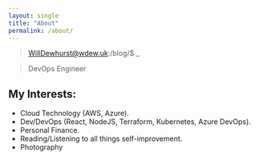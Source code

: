 ```yaml
---
layout: single
title: "About"
permalink: /about/
---
```

> WillDewhurst@wdew.uk:/blog/$ _

> DevOps Engineer


## My Interests: 

- Cloud Technology (AWS, Azure). 
- Dev/DevOps (React, NodeJS, Terraform, Kubernetes, Azure DevOps). 
- Personal Finance. 
- Reading/Listening to all things self-improvement. 
- Photography

